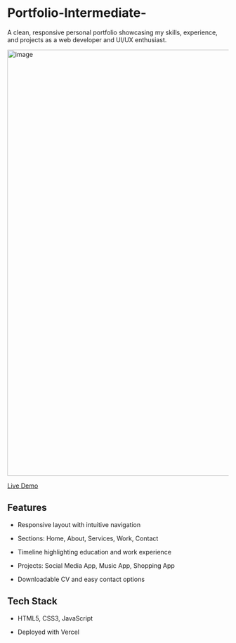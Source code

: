 # Portfolio-Intermediate-  
A clean, responsive personal portfolio showcasing my skills, experience, and projects as a web developer and UI/UX enthusiast.

<img width="1919" height="970" alt="image" src="https://github.com/user-attachments/assets/d5588d68-0d2b-4a65-a8b5-e781b9f7ae44" />


[Live Demo](https://portfolio-intermediate.vercel.app/)



## Features

- Responsive layout with intuitive navigation  

- Sections: Home, About, Services, Work, Contact  

- Timeline highlighting education and work experience  

- Projects: Social Media App, Music App, Shopping App  

- Downloadable CV and easy contact options  



## Tech Stack

- HTML5, CSS3, JavaScript  

- Deployed with Vercel
